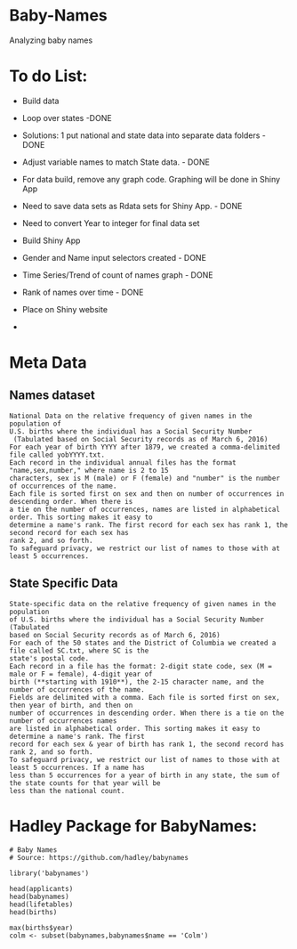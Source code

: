 # Baby-Names
Analyzing baby names

# To do List:
 - Build data
  - Loop over states -DONE
  - Solutions: 1 put national and state data into separate data folders - DONE
  - Adjust variable names to match State data. - DONE
  - For data build, remove any graph code.  Graphing will be done in Shiny App
  - Need to save data sets as Rdata sets for Shiny App. - DONE
  - Need to convert Year to integer for final data set
  
 - Build Shiny App 
  - Gender and Name input selectors created - DONE
  - Time Series/Trend of count of names graph - DONE
  - Rank of names over time - DONE
 
 - Place on Shiny website
  - 


# Meta Data

## Names dataset

```
National Data on the relative frequency of given names in the population of
U.S. births where the individual has a Social Security Number
 (Tabulated based on Social Security records as of March 6, 2016)
For each year of birth YYYY after 1879, we created a comma-delimited file called yobYYYY.txt.
Each record in the individual annual files has the format "name,sex,number," where name is 2 to 15
characters, sex is M (male) or F (female) and "number" is the number of occurrences of the name.
Each file is sorted first on sex and then on number of occurrences in descending order. When there is
a tie on the number of occurrences, names are listed in alphabetical order. This sorting makes it easy to
determine a name's rank. The first record for each sex has rank 1, the second record for each sex has
rank 2, and so forth.
To safeguard privacy, we restrict our list of names to those with at least 5 occurrences. 
```

## State Specific Data
```
State-specific data on the relative frequency of given names in the population
of U.S. births where the individual has a Social Security Number (Tabulated
based on Social Security records as of March 6, 2016)
For each of the 50 states and the District of Columbia we created a file called SC.txt, where SC is the
state's postal code.
Each record in a file has the format: 2-digit state code, sex (M = male or F = female), 4-digit year of
birth (**starting with 1910**), the 2-15 character name, and the number of occurrences of the name.
Fields are delimited with a comma. Each file is sorted first on sex, then year of birth, and then on
number of occurrences in descending order. When there is a tie on the number of occurrences names
are listed in alphabetical order. This sorting makes it easy to determine a name's rank. The first
record for each sex & year of birth has rank 1, the second record has rank 2, and so forth.
To safeguard privacy, we restrict our list of names to those with at least 5 occurrences. If a name has
less than 5 occurrences for a year of birth in any state, the sum of the state counts for that year will be
less than the national count.
```

# Hadley Package for BabyNames:

```
# Baby Names
# Source: https://github.com/hadley/babynames

library('babynames')

head(applicants)
head(babynames)
head(lifetables)
head(births)

max(births$year)
colm <- subset(babynames,babynames$name == 'Colm')
```
